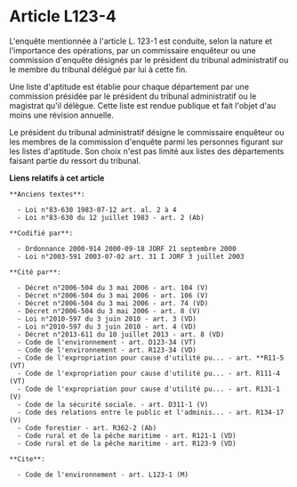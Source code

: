 # Article L123-4

L'enquête mentionnée à l'article L. 123-1 est conduite, selon la nature et l'importance des opérations, par un commissaire
enquêteur ou une commission d'enquête désignés par le président du tribunal administratif ou le membre du tribunal délégué
par lui à cette fin.

Une liste d'aptitude est établie pour chaque département par une commission présidée par le président du tribunal
administratif ou le magistrat qu'il délègue. Cette liste est rendue publique et fait l'objet d'au moins une révision
annuelle.

Le président du tribunal administratif désigne le commissaire enquêteur ou les membres de la commission d'enquête parmi les
personnes figurant sur les listes d'aptitude. Son choix n'est pas limité aux listes des départements faisant partie du
ressort du tribunal.

**Liens relatifs à cet article**

	**Anciens textes**:

	  - Loi n°83-630 1983-07-12 art. al. 2 à 4
	  - Loi n°83-630 du 12 juillet 1983 - art. 2 (Ab)

	**Codifié par**:

	  - Ordonnance 2000-914 2000-09-18 JORF 21 septembre 2000
	  - Loi n°2003-591 2003-07-02 art. 31 I JORF 3 juillet 2003

	**Cité par**:

	  - Décret n°2006-504 du 3 mai 2006 - art. 104 (V)
	  - Décret n°2006-504 du 3 mai 2006 - art. 106 (V)
	  - Décret n°2006-504 du 3 mai 2006 - art. 74 (VD)
	  - Décret n°2006-504 du 3 mai 2006 - art. 8 (V)
	  - Loi n°2010-597 du 3 juin 2010 - art. 3 (VD)
	  - Loi n°2010-597 du 3 juin 2010 - art. 4 (VD)
	  - Décret n°2013-611 du 10 juillet 2013 - art. 8 (VD)
	  - Code de l'environnement - art. D123-34 (VT)
	  - Code de l'environnement - art. R123-34 (VD)
	  - Code de l'expropriation pour cause d'utilité pu... - art. **R11-5 (VT)
	  - Code de l'expropriation pour cause d'utilité pu... - art. R111-4 (VT)
	  - Code de l'expropriation pour cause d'utilité pu... - art. R131-1 (V)
	  - Code de la sécurité sociale. - art. D311-1 (V)
	  - Code des relations entre le public et l'adminis... - art. R134-17 (V)
	  - Code forestier - art. R362-2 (Ab)
	  - Code rural et de la pêche maritime - art. R121-1 (VD)
	  - Code rural et de la pêche maritime - art. R123-9 (VD)

	**Cite**:

	  - Code de l'environnement - art. L123-1 (M)

